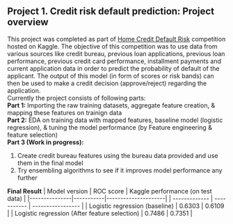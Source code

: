## Project 1. Credit risk default prediction: Project overview
This project was completed as part of [Home Credit Default Risk](https://www.kaggle.com/c/home-credit-default-risk) competition hosted on Kaggle. The objective of this competition was to use data from various sources like credit bureau, previous loan applications, previous loan performance, previous credit card performance, installment payments and current application data in order to predict the probability of default of the applicant. The output of this model (in form of scores or risk bands) can then be used to make a credit decision (approve/reject) regarding the application. <br />
Currently the project consists of following parts: <br />
**Part 1:** Importing the raw training datasets, aggregate feature creation, & mapping these features on trainign data <br />
**Part 2:** EDA on training data with mapped features, baseline model (logistic regression), & tuning the model performance (by Feature engineering & feature selection)<br />
**Part 3 (Work in progress):** <br />
  1. Create credit bureau features using the bureau data provided and use them in the final model
  2. Try ensembling algorithms to see if it improves model performance any further

**Final Result**
| Model version | ROC score | Kaggle performance (on test data) |
|---------------|-----------|---------------------|
| ------------- | ----------- | ----------------- |
| Logistic regression (baseline) | 0.6303 | 0.6109 |
| Logistic regression (After feature selection) | 0.7486 | 0.7351 | 

